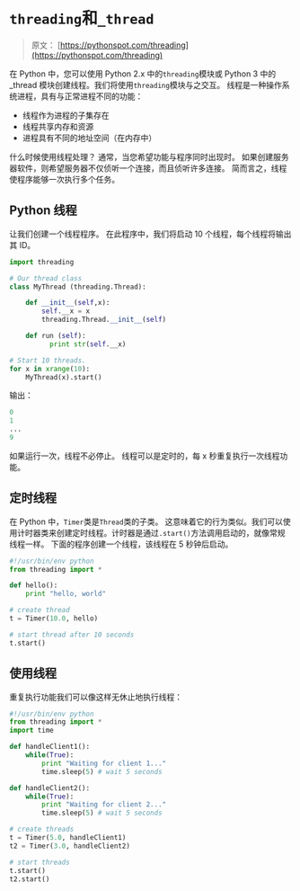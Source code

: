 # `threading`和`_thread`

> 原文： [https://pythonspot.com/threading](https://pythonspot.com/threading)

在 Python 中，您可以使用 Python 2.x 中的`threading`模块或 Python 3 中的 _thread 模块创建线程。我们将使用`threading`模块与之交互。
线程是一种操作系统进程，具有与正常进程不同的功能：

*   线程作为进程的子集存在
*   线程共享内存和资源
*   进程具有不同的地址空间（在内存中）

什么时候使用线程处理？ 通常，当您希望功能与程序同时出现时。 如果创建服务器软件，则希望服务器不仅侦听一个连接，而且侦听许多连接。 简而言之，线程使程序能够一次执行多个任务。

## Python 线程

让我们创建一个线程程序。 在此程序中，我们将启动 10 个线程，每个线程将输出其 ID。

```py
import threading

# Our thread class
class MyThread (threading.Thread):

    def __init__(self,x):
        self.__x = x
        threading.Thread.__init__(self)

    def run (self):
          print str(self.__x)

# Start 10 threads.
for x in xrange(10):
    MyThread(x).start()

```

输出：

```py
0
1
...
9

```

如果运行一次，线程不必停止。 线程可以是定时的，每 x 秒重复执行一次线程功能。

## 定时线程

在 Python 中，`Timer`类是`Thread`类的子类。 这意味着它的行为类似。我们可以使用计时器类来创建定时线程。计时器是通过`.start()`方法调用启动的，就像常规线程一样。 下面的程序创建一个线程，该线程在 5 秒钟后启动。

```py
#!/usr/bin/env python
from threading import *

def hello():
    print "hello, world"

# create thread
t = Timer(10.0, hello)

# start thread after 10 seconds
t.start()

```

## 使用线程


重复执行功能我们可以像这样无休止地执行线程：

```py
#!/usr/bin/env python
from threading import *
import time

def handleClient1():
    while(True):
        print "Waiting for client 1..."
        time.sleep(5) # wait 5 seconds      

def handleClient2():
    while(True):
        print "Waiting for client 2..."
        time.sleep(5) # wait 5 seconds

# create threads
t = Timer(5.0, handleClient1)
t2 = Timer(3.0, handleClient2)

# start threads
t.start()
t2.start()

```